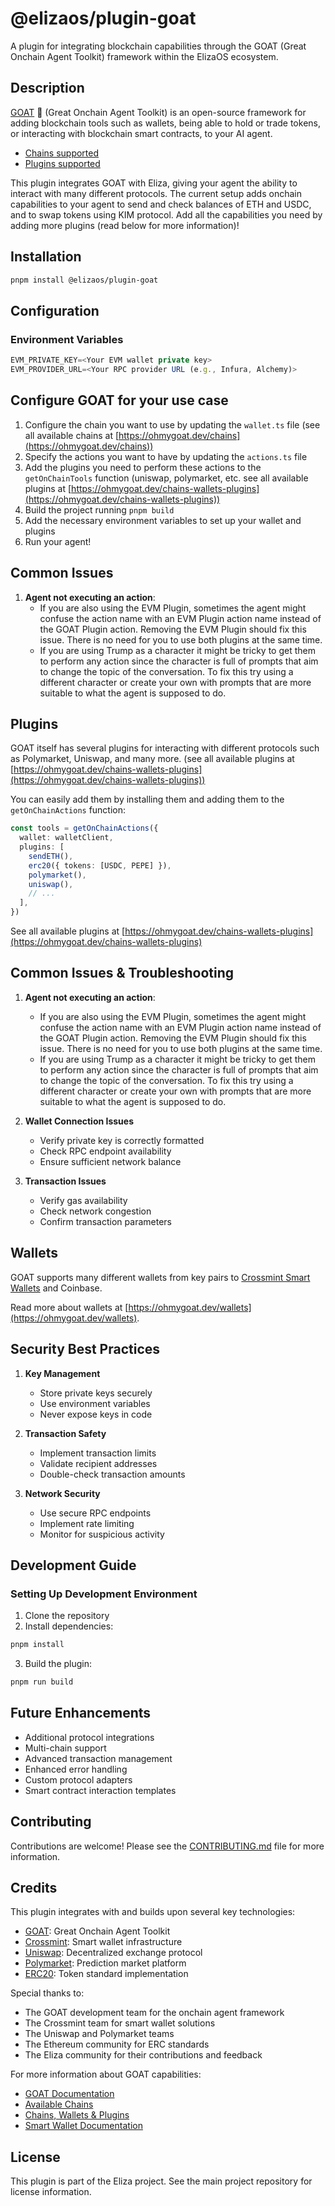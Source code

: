 # @elizaos/plugin-goat

A plugin for integrating blockchain capabilities through the GOAT (Great Onchain Agent Toolkit) framework within the ElizaOS ecosystem.

## Description

[GOAT](https://ohmygoat.dev/) 🐐 (Great Onchain Agent Toolkit) is an open-source framework for adding blockchain tools such as wallets, being able to hold or trade tokens, or interacting with blockchain smart contracts, to your AI agent.

- [Chains supported](https://ohmygoat.dev/chains-wallets-plugins)
- [Plugins supported](https://ohmygoat.dev/chains-wallets-plugins)

This plugin integrates GOAT with Eliza, giving your agent the ability to interact with many different protocols. The current setup adds onchain capabilities to your agent to send and check balances of ETH and USDC, and to swap tokens using KIM protocol. Add all the capabilities you need by adding more plugins (read below for more information)!

## Installation

```bash
pnpm install @elizaos/plugin-goat
```

## Configuration

### Environment Variables
```typescript
EVM_PRIVATE_KEY=<Your EVM wallet private key>
EVM_PROVIDER_URL=<Your RPC provider URL (e.g., Infura, Alchemy)>
```

## Configure GOAT for your use case

1. Configure the chain you want to use by updating the `wallet.ts` file (see all available chains at [https://ohmygoat.dev/chains](https://ohmygoat.dev/chains))
2. Specify the actions you want to have by updating the `actions.ts` file
3. Add the plugins you need to perform these actions to the `getOnChainTools` function (uniswap, polymarket, etc. see all available plugins at [https://ohmygoat.dev/chains-wallets-plugins](https://ohmygoat.dev/chains-wallets-plugins))
4. Build the project running `pnpm build`
5. Add the necessary environment variables to set up your wallet and plugins
6. Run your agent!

## Common Issues
1. **Agent not executing an action**:
    - If you are also using the EVM Plugin, sometimes the agent might confuse the action name with an EVM Plugin action name instead of the GOAT Plugin action. Removing the EVM Plugin should fix this issue. There is no need for you to use both plugins at the same time.
    - If you are using Trump as a character it might be tricky to get them to perform any action since the character is full of prompts that aim to change the topic of the conversation. To fix this try using a different character or create your own with prompts that are more suitable to what the agent is supposed to do.

## Plugins
GOAT itself has several plugins for interacting with different protocols such as Polymarket, Uniswap, and many more. (see all available plugins at [https://ohmygoat.dev/chains-wallets-plugins](https://ohmygoat.dev/chains-wallets-plugins))

You can easily add them by installing them and adding them to the `getOnChainActions` function:

```typescript
const tools = getOnChainActions({
  wallet: walletClient,
  plugins: [
    sendETH(),
    erc20({ tokens: [USDC, PEPE] }),
    polymarket(),
    uniswap(),
    // ...
  ],
})
```

See all available plugins at [https://ohmygoat.dev/chains-wallets-plugins](https://ohmygoat.dev/chains-wallets-plugins)

## Common Issues & Troubleshooting

1. **Agent not executing an action**:
   - If you are also using the EVM Plugin, sometimes the agent might confuse the action name with an EVM Plugin action name instead of the GOAT Plugin action. Removing the EVM Plugin should fix this issue. There is no need for you to use both plugins at the same time.
   - If you are using Trump as a character it might be tricky to get them to perform any action since the character is full of prompts that aim to change the topic of the conversation. To fix this try using a different character or create your own with prompts that are more suitable to what the agent is supposed to do.

2. **Wallet Connection Issues**
   - Verify private key is correctly formatted
   - Check RPC endpoint availability
   - Ensure sufficient network balance

3. **Transaction Issues**
   - Verify gas availability
   - Check network congestion
   - Confirm transaction parameters

## Wallets

GOAT supports many different wallets from key pairs to [Crossmint Smart Wallets](https://docs.crossmint.com/wallets/smart-wallets/overview) and Coinbase.

Read more about wallets at [https://ohmygoat.dev/wallets](https://ohmygoat.dev/wallets).

## Security Best Practices

1. **Key Management**
   - Store private keys securely
   - Use environment variables
   - Never expose keys in code

2. **Transaction Safety**
   - Implement transaction limits
   - Validate recipient addresses
   - Double-check transaction amounts

3. **Network Security**
   - Use secure RPC endpoints
   - Implement rate limiting
   - Monitor for suspicious activity

## Development Guide

### Setting Up Development Environment

1. Clone the repository
2. Install dependencies:

```bash
pnpm install
```

3. Build the plugin:

```bash
pnpm run build
```

## Future Enhancements

- Additional protocol integrations
- Multi-chain support
- Advanced transaction management
- Enhanced error handling
- Custom protocol adapters
- Smart contract interaction templates

## Contributing

Contributions are welcome! Please see the [CONTRIBUTING.md](CONTRIBUTING.md) file for more information.

## Credits

This plugin integrates with and builds upon several key technologies:

- [GOAT](https://ohmygoat.dev/): Great Onchain Agent Toolkit
- [Crossmint](https://docs.crossmint.com/): Smart wallet infrastructure
- [Uniswap](https://docs.uniswap.org/): Decentralized exchange protocol
- [Polymarket](https://docs.polymarket.com/): Prediction market platform
- [ERC20](https://eips.ethereum.org/EIPS/eip-20): Token standard implementation

Special thanks to:
- The GOAT development team for the onchain agent framework
- The Crossmint team for smart wallet solutions
- The Uniswap and Polymarket teams
- The Ethereum community for ERC standards
- The Eliza community for their contributions and feedback

For more information about GOAT capabilities:
- [GOAT Documentation](https://ohmygoat.dev/)
- [Available Chains](https://ohmygoat.dev/chains)
- [Chains, Wallets & Plugins](https://ohmygoat.dev/chains-wallets-plugins)
- [Smart Wallet Documentation](https://docs.crossmint.com/wallets/smart-wallets/overview)

## License

This plugin is part of the Eliza project. See the main project repository for license information.
